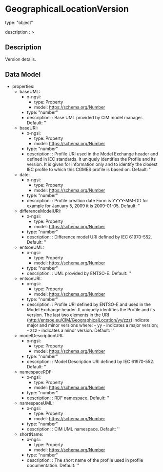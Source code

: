 # GeographicalLocationVersion
type: "object"
description : >
## Description
Version details.

## Data Model
  - properties:
    - baseUML:
      - x-ngsi:
        - type: Property
        - model: https://schema.org/Number
      - type: "number"
      - description: : Base UML provided by CIM model manager. Default: ''
    - baseURI:
      - x-ngsi:
        - type: Property
        - model: https://schema.org/Number
      - type: "number"
      - description: : Profile URI used in the Model Exchange header and defined in IEC standards.  It uniquely identifies the Profile and its version. It is given for information only and to identify the closest IEC profile to which this CGMES profile is based on. Default: ''
    - date:
      - x-ngsi:
        - type: Property
        - model: https://schema.org/Number
      - type: "number"
      - description: : Profile creation date Form is YYYY-MM-DD for example for January 5, 2009 it is 2009-01-05. Default: ''
    - differenceModelURI:
      - x-ngsi:
        - type: Property
        - model: https://schema.org/Number
      - type: "number"
      - description: : Difference model URI defined by IEC 61970-552. Default: ''
    - entsoeUML:
      - x-ngsi:
        - type: Property
        - model: https://schema.org/Number
      - type: "number"
      - description: : UML provided by ENTSO-E. Default: ''
    - entsoeURI:
      - x-ngsi:
        - type: Property
        - model: https://schema.org/Number
      - type: "number"
      - description: : Profile URI defined by ENTSO-E and used in the Model Exchange header.  It uniquely identifies the Profile and its version. The last two elements in the URI (http://entsoe.eu/CIM/GeographicalLocation/yy/zzz) indicate major and minor versions where:  - yy - indicates a major version; - zzz - indicates a minor version. Default: ''
    - modelDescriptionURI:
      - x-ngsi:
        - type: Property
        - model: https://schema.org/Number
      - type: "number"
      - description: : Model Description URI defined by IEC 61970-552. Default: ''
    - namespaceRDF:
      - x-ngsi:
        - type: Property
        - model: https://schema.org/Number
      - type: "number"
      - description: : RDF namespace. Default: ''
    - namespaceUML:
      - x-ngsi:
        - type: Property
        - model: https://schema.org/Number
      - type: "number"
      - description: : CIM UML namespace. Default: ''
    - shortName:
      - x-ngsi:
        - type: Property
        - model: https://schema.org/Number
      - type: "number"
      - description: : The short name of the profile used in profile documentation. Default: ''
